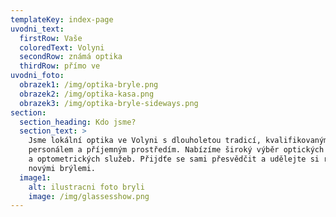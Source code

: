 ```yaml
---
templateKey: index-page
uvodni_text:
  firstRow: Vaše
  coloredText: Volyni
  secondRow: známá optika
  thirdRow: přímo ve
uvodni_foto:
  obrazek1: /img/optika-bryle.png
  obrazek2: /img/optika-kasa.png
  obrazek3: /img/optika-bryle-sideways.png
section:
  section_heading: Kdo jsme?
  section_text: >
    Jsme lokální optika ve Volyni s dlouholetou tradicí, kvalifikovaným
    personálem a příjemným prostředím. Nabízíme široký výběr optických produktů
    a optometrických služeb. Přijdťe se sami přesvědčit a udělejte si radost
    novými brýlemi.
  image1:
    alt: ilustracni foto bryli
    image: /img/glassesshow.png
---
```

